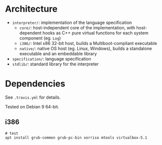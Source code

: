 # Architecture

- `interpreter/`: implementation of the language specification
  - `core/`: host-independent core of the implementation, with host-dependent hooks as C++ pure virtual functions for each system component (eg. `Log`)
  - `i386/`: Intel x86 32-bit host, builds a Multiboot-compliant executable
  - `native/`: native OS host (eg. Linux, Windows), builds a standalone executable and an embeddable library
- `specification/`: language specification
- `stdlib/`: standard library for the interpreter

# Dependencies

See `.travis.yml` for details.

Tested on Debian 9 64-bit.

## i386

```
# test
apt install grub-common grub-pc-bin xorriso mtools virtualbox-5.1
```
